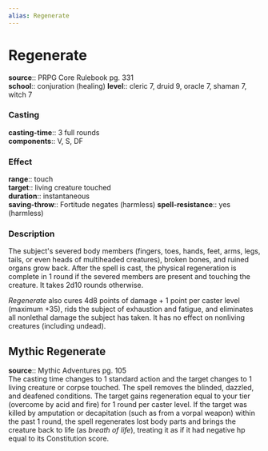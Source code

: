 ```yaml
---
alias: Regenerate
---
```


# Regenerate 

**source**:: PRPG Core Rulebook pg. 331  
**school**:: conjuration (healing)
**level**:: cleric 7, druid 9, oracle 7, shaman 7, witch 7

### Casting 

**casting-time**:: 3 full rounds  
**components**:: V, S, DF

### Effect 

**range**:: touch  
**target**:: living creature touched  
**duration**:: instantaneous  
**saving-throw**:: Fortitude negates (harmless)
**spell-resistance**:: yes (harmless)

### Description 

The subject's severed body members (fingers, toes, hands, feet, arms, legs, tails, or even heads of multiheaded creatures), broken bones, and ruined organs grow back. After the spell is cast, the physical regeneration is complete in 1 round if the severed members are present and touching the creature. It takes 2d10 rounds otherwise.  
  
*Regenerate* also cures 4d8 points of damage + 1 point per caster level (maximum +35), rids the subject of exhaustion and fatigue, and eliminates all nonlethal damage the subject has taken. It has no effect on nonliving creatures (including undead).

## Mythic Regenerate 

**source**:: Mythic Adventures pg. 105  
The casting time changes to 1 standard action and the target changes to 1 living creature or corpse touched. The spell removes the blinded, dazzled, and deafened conditions. The target gains regeneration equal to your tier (overcome by acid and fire) for 1 round per caster level. If the target was killed by amputation or decapitation (such as from a vorpal weapon) within the past 1 round, the spell regenerates lost body parts and brings the creature back to life (as *breath of life*), treating it as if it had negative hp equal to its Constitution score.
